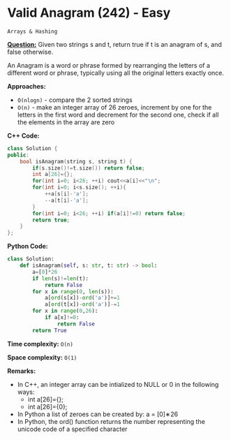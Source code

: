 # Valid Anagram (242) - Easy

```
Arrays & Hashing
```

[**Question:**](https://leetcode.com/problems/valid-anagram) Given two strings s and t, return true if t is an anagram of s, and false otherwise.

An Anagram is a word or phrase formed by rearranging the letters of a different word or phrase,
typically using all the original letters exactly once.

**Approaches:**

- `O(nlogn)` - compare the 2 sorted strings
- `O(n)` - make an integer array of 26 zeroes, increment by one for the letters in the first word and
  decrement for the second one, check if all the elements in the array are zero

**C++ Code:**

```cpp
class Solution {
public:
    bool isAnagram(string s, string t) {
        if(s.size()!=t.size()) return false;
        int a[26]={};
        for(int i=0; i<26; ++i) cout<<a[i]<<"\n";
        for(int i=0; i<s.size(); ++i){
            ++a[s[i]-'a'];
            --a[t[i]-'a'];
        }
        for(int i=0; i<26; ++i) if(a[i]!=0) return false;
        return true;
    }
};
```

**Python Code:**

```python
class Solution:
    def isAnagram(self, s: str, t: str) -> bool:
        a=[0]*26
        if len(s)!=len(t):
            return False
        for x in range(0, len(s)):
            a[ord(s[x])-ord('a')]+=1
            a[ord(t[x])-ord('a')]-=1
        for x in range(0,26):
            if a[x]!=0:
                return False
        return True
```

**Time complexity:** `O(n)`

**Space complexity:** `O(1)`

**Remarks:**

- In C++, an integer array can be intialized to NULL or 0 in the following ways:
  - int a[26]={};
  - int a[26]={0};
- In Python a list of zeroes can be created by: a = [0]∗26
- In Python, the ord() function returns the number representing the unicode code of a specified
  character
